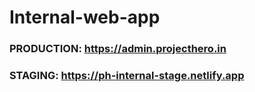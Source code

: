 # Internal-web-app

### PRODUCTION: https://admin.projecthero.in
### STAGING: https://ph-internal-stage.netlify.app
